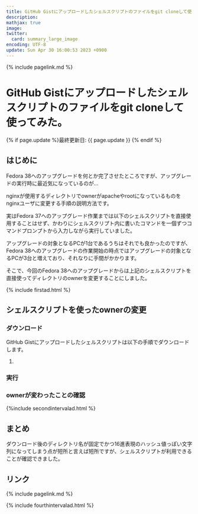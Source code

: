 ```yaml
---
title: GitHub Gistにアップロードしたシェルスクリプトのファイルをgit cloneして使ってみた。 - panda大学習帳外伝
description: 
mathjax: true
image: 
twitter: 
  card: summary_large_image
encoding: UTF-8
update: Sun Apr 30 16:00:53 2023 +0900
---
```

{% include pagelink.md %}
# GitHub Gistにアップロードしたシェルスクリプトのファイルをgit cloneして使ってみた。
{% if page.update %}最終更新日: {{ page.update }} {% endif %}
## はじめに

Fedora 38へのアップグレードを何とか完了させたところですが、アップグレードの実行時に最近気になっているのが…

nginxが使用するディレクトリでownerがapacheやrootになっているものをnginxユーザに変更する手順の説明方法です。

実はFedora 37へのアップグレード作業までは以下のシェルスクリプトを直接使用することはせず、かわりにシェルスクリプト内に書いたコマンドを一個ずつコマンドプロンプトから入力しながら実行していました。

<script src="https://gist.github.com/pandanote-info/6d5abf29e0b21fcf12bfec25fea0831b.js"></script>

アップグレードの対象となるPCが1台であるうちはそれでも良かったのですが、Fedora 38へのアップグレードの作業開始の時点ではアップグレードの対象となるPCが3台と増えており、それなりに手間がかかります。

そこで、今回のFedora 38へのアップグレードからは上記のシェルスクリプトを直接使ってディレクトリのownerを変更することにしました。

{% include firstad.html %}

## シェルスクリプトを使ったownerの変更
### ダウンロード

GitHub Gistにアップロードしたシェルスクリプトは以下の手順でダウンロードします。

1. 

### 実行

### ownerが変わったことの確認



{%include secondintervalad.html %}
## まとめ

ダウンロード後のディレクトリ名が固定でかつ16進表現のハッシュ値っぽい文字列になってしまう点が短所と言えば短所ですが、シェルスクリプトが利用できることが確認できました。

## リンク
{% include pagelink.md %}

{% include fourthintervalad.html %}
